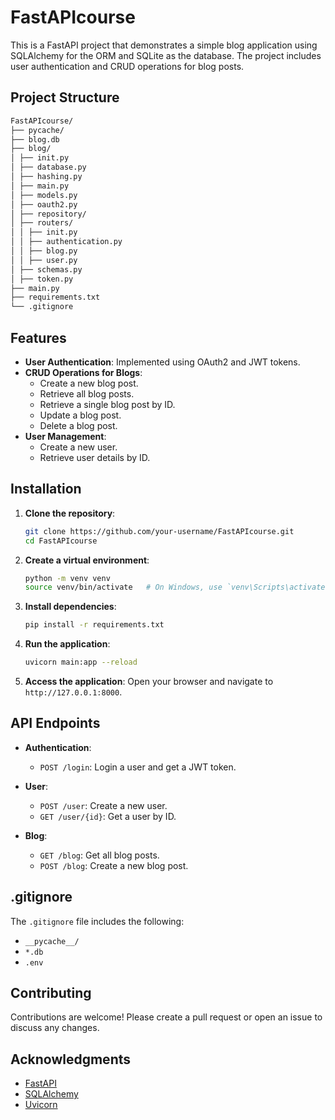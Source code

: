 # FastAPIcourse

This is a FastAPI project that demonstrates a simple blog application using SQLAlchemy for the ORM and SQLite as the database. The project includes user authentication and CRUD operations for blog posts.

## Project Structure


```md
FastAPIcourse/
├── pycache/
├── blog.db
├── blog/
│ ├── init.py
│ ├── database.py
│ ├── hashing.py
│ ├── main.py
│ ├── models.py
│ ├── oauth2.py
│ ├── repository/
│ ├── routers/
│ │ ├── init.py
│ │ ├── authentication.py
│ │ ├── blog.py
│ │ ├── user.py
│ ├── schemas.py
│ ├── token.py
├── main.py
├── requirements.txt
└── .gitignore
```

## Features

- **User Authentication**: Implemented using OAuth2 and JWT tokens.
- **CRUD Operations for Blogs**:
  - Create a new blog post.
  - Retrieve all blog posts.
  - Retrieve a single blog post by ID.
  - Update a blog post.
  - Delete a blog post.
- **User Management**:
  - Create a new user.
  - Retrieve user details by ID.

## Installation

1. **Clone the repository**:
    ```sh
    git clone https://github.com/your-username/FastAPIcourse.git
    cd FastAPIcourse
    ```

2. **Create a virtual environment**:
    ```sh
    python -m venv venv
    source venv/bin/activate   # On Windows, use `venv\Scripts\activate`
    ```

3. **Install dependencies**:
    ```sh
    pip install -r requirements.txt
    ```

4. **Run the application**:
    ```sh
    uvicorn main:app --reload
    ```

5. **Access the application**:
    Open your browser and navigate to `http://127.0.0.1:8000`.

## API Endpoints

- **Authentication**:
  - `POST /login`: Login a user and get a JWT token.

- **User**:
  - `POST /user`: Create a new user.
  - `GET /user/{id}`: Get a user by ID.

- **Blog**:
  - `GET /blog`: Get all blog posts.
  - `POST /blog`: Create a new blog post.

## .gitignore

The `.gitignore` file includes the following:
- `__pycache__/`
- `*.db`
- `.env`


## Contributing

Contributions are welcome! Please create a pull request or open an issue to discuss any changes.

## Acknowledgments

- [FastAPI](https://fastapi.tiangolo.com/)
- [SQLAlchemy](https://www.sqlalchemy.org/)
- [Uvicorn](https://www.uvicorn.org/)

